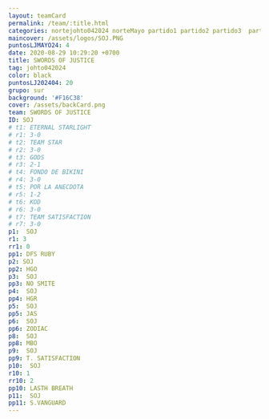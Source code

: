 ```yaml
---
layout: teamCard
permalink: /team/:title.html
categories: nortejohto042024 norteMayo partido1 partido2 partido3  partido4 partido5 partido6  partido8 partido9 partido10 partido11 
maincover: /assets/logos/SOJ.PNG
puntosLJMAYO24: 4
date: 2020-08-29 10:29:20 +0700
title: SWORDS OF JUSTICE
tag: johto042024
color: black
puntosLJ202404: 20
grupo: sur
background: '#F16C38'
cover: /assets/backCard.png
team: SWORDS OF JUSTICE
ID: SOJ
# t1: ETERNAL STARLIGHT
# r1: 3-0
# t2: TEAM STAR
# r2: 3-0
# t3: GODS
# r3: 2-1
# t4: FONDO DE BIKINI
# r4: 3-0
# t5: POR LA ANECDOTA
# r5: 1-2
# t6: KOD
# r6: 3-0
# t7: TEAM SATISFACTION
# r7: 3-0
p1:  SOJ
r1: 3
rr1: 0
pp1: DFS RUBY
p2: SOJ
pp2: HGO
p3:  SOJ
pp3: NO SMITE
p4:  SOJ
pp4: HGR
p5:  SOJ
pp5: JAS
p6:  SOJ
pp6: ZODIAC
p8:  SOJ
pp8: MBO
p9:  SOJ
pp9: T. SATISFACTION
p10:  SOJ
r10: 1
rr10: 2
pp10: LASTH BREATH
p11:  SOJ
pp11: S.VANGUARD
---
```



